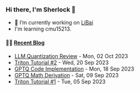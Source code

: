 ### Hi there, I'm Sherlock 👋

- 🔭 I’m currently working on [LiBai](https://github.com/Oneflow-Inc/libai)
- I'm learning cmu15213.

#### 🤹‍♀️ <a href="https://sherlock-dev.netlify.app/" target="_blank">Recent Blog</a>
<!-- blog starts -->
* [LLM Quantization Review](https://sherlock-dev.netlify.app/posts/llm-quantization-review/) - Mon, 02 Oct 2023
* [Triton Tutorial #2](https://sherlock-dev.netlify.app/posts/triton-tutorial-2/) - Wed, 20 Sep 2023
* [GPTQ Code Implementation](https://sherlock-dev.netlify.app/posts/gptq-code-implementation/) - Mon, 18 Sep 2023
* [GPTQ Math Derivation](https://sherlock-dev.netlify.app/posts/gptq-math-derivation/) - Sat, 09 Sep 2023
* [Triton Tutorial #1](https://sherlock-dev.netlify.app/posts/triton-tutorial-1/) - Tue, 05 Sep 2023
<!-- blog ends -->

<!--
**L1aoXingyu/L1aoXingyu** is a ✨ _special_ ✨ repository because its `README.md` (this file) appears on your GitHub profile.

Here are some ideas to get you started:

- 🔭 I’m currently working on ...
- 🌱 I’m currently learning ...
- 👯 I’m looking to collaborate on ...
- 🤔 I’m looking for help with ...
- 💬 Ask me about ...
- 📫 How to reach me: ...
- 😄 Pronouns: ...
- ⚡ Fun fact: ...
-->
